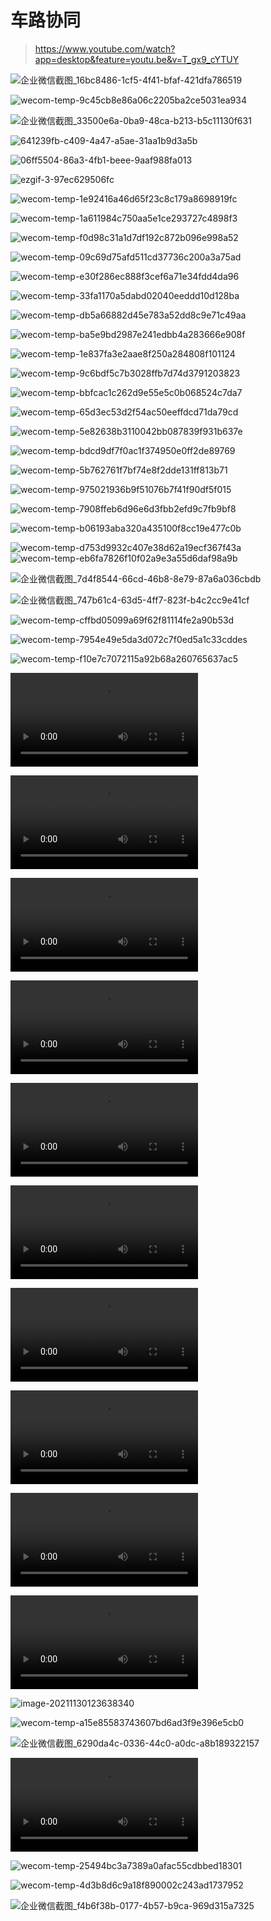 # 车路协同

> https://www.youtube.com/watch?app=desktop&feature=youtu.be&v=T_gx9_cYTUY

![企业微信截图_16bc8486-1cf5-4f41-bfaf-421dfa786519](V2X.assets/%E4%BC%81%E4%B8%9A%E5%BE%AE%E4%BF%A1%E6%88%AA%E5%9B%BE_16bc8486-1cf5-4f41-bfaf-421dfa786519.png)

![wecom-temp-9c45cb8e86a06c2205ba2ce5031ea934](V2X.assets/wecom-temp-9c45cb8e86a06c2205ba2ce5031ea934.jpg)

![企业微信截图_33500e6a-0ba9-48ca-b213-b5c11130f631](V2X.assets/%E4%BC%81%E4%B8%9A%E5%BE%AE%E4%BF%A1%E6%88%AA%E5%9B%BE_33500e6a-0ba9-48ca-b213-b5c11130f631.png)

![641239fb-c409-4a47-a5ae-31aa1b9d3a5b](V2X.assets/641239fb-c409-4a47-a5ae-31aa1b9d3a5b.png)

![06ff5504-86a3-4fb1-beee-9aaf988fa013](V2X.assets/06ff5504-86a3-4fb1-beee-9aaf988fa013.png)

![ezgif-3-97ec629506fc](V2X.assets/ezgif-3-97ec629506fc.gif)

![[wecom-temp-1e92416a46d65f23c8c179a8698919fc](V2X.assets/Ouster_solution_overview_ITS.pdf)](V2X.assets/wecom-temp-1e92416a46d65f23c8c179a8698919fc.png)

![wecom-temp-1a611984c750aa5e1ce293727c4898f3](V2X.assets/wecom-temp-1a611984c750aa5e1ce293727c4898f3.png)

![wecom-temp-f0d98c31a1d7df192c872b096e998a52](V2X.assets/wecom-temp-f0d98c31a1d7df192c872b096e998a52.png)

![wecom-temp-09c69d75afd511cd37736c200a3a75ad](V2X.assets/wecom-temp-09c69d75afd511cd37736c200a3a75ad.png)

![wecom-temp-e30f286ec888f3cef6a71e34fdd4da96](V2X.assets/wecom-temp-e30f286ec888f3cef6a71e34fdd4da96.png)

![wecom-temp-33fa1170a5dabd02040eeddd10d128ba](V2X.assets/wecom-temp-33fa1170a5dabd02040eeddd10d128ba.png)

![wecom-temp-db5a66882d45e783a52dd8c9e71c49aa](V2X.assets/wecom-temp-db5a66882d45e783a52dd8c9e71c49aa.png)

![wecom-temp-ba5e9bd2987e241edbb4a283666e908f](V2X.assets/wecom-temp-ba5e9bd2987e241edbb4a283666e908f.png)

![wecom-temp-1e837fa3e2aae8f250a284808f101124](V2X.assets/wecom-temp-1e837fa3e2aae8f250a284808f101124.png)

![wecom-temp-9c6bdf5c7b3028ffb7d74d3791203823](V2X.assets/wecom-temp-9c6bdf5c7b3028ffb7d74d3791203823.png)

![wecom-temp-bbfcac1c262d9e55e5c0b068524c7da7](V2X.assets/wecom-temp-bbfcac1c262d9e55e5c0b068524c7da7.png)

![wecom-temp-65d3ec53d2f54ac50eeffdcd71da79cd](V2X.assets/wecom-temp-65d3ec53d2f54ac50eeffdcd71da79cd.jpg)

![wecom-temp-5e82638b3110042bb087839f931b637e](V2X.assets/wecom-temp-5e82638b3110042bb087839f931b637e.jpg)

![wecom-temp-bdcd9df7f0ac1f374950e0ff2de89769](V2X.assets/wecom-temp-bdcd9df7f0ac1f374950e0ff2de89769.png)

![wecom-temp-5b762761f7bf74e8f2dde131ff813b71](V2X.assets/wecom-temp-5b762761f7bf74e8f2dde131ff813b71.png)

![wecom-temp-975021936b9f51076b7f41f90df5f015](V2X.assets/wecom-temp-975021936b9f51076b7f41f90df5f015.png)

![wecom-temp-7908ffeb6d96e6d3fbb2efd9c7fb9bf8](V2X.assets/wecom-temp-7908ffeb6d96e6d3fbb2efd9c7fb9bf8.png)

![wecom-temp-b06193aba320a435100f8cc19e477c0b](V2X.assets/wecom-temp-b06193aba320a435100f8cc19e477c0b.png)

![wecom-temp-d753d9932c407e38d62a19ecf367f43a](V2X.assets/wecom-temp-d753d9932c407e38d62a19ecf367f43a.png)![wecom-temp-eb6fa7826f10f02a9e3a55d6daf98a9b](V2X.assets/wecom-temp-eb6fa7826f10f02a9e3a55d6daf98a9b.jpg)	

![企业微信截图_7d4f8544-66cd-46b8-8e79-87a6a036cbdb](V2X.assets/wecom-temp-21df4cd401a7223cbde30909bb318f23.png)

![企业微信截图_747b61c4-63d5-4ff7-823f-b4c2cc9e41cf](V2X.assets/%E4%BC%81%E4%B8%9A%E5%BE%AE%E4%BF%A1%E6%88%AA%E5%9B%BE_747b61c4-63d5-4ff7-823f-b4c2cc9e41cf.png)

![wecom-temp-cffbd05099a69f62f81114fe2a90b53d](V2X.assets/wecom-temp-cffbd05099a69f62f81114fe2a90b53d.jpg)

![wecom-temp-7954e49e5da3d072c7f0ed5a1c33cdde](V2X.assets/wecom-temp-7954e49e5da3d072c7f0ed5a1c33cdde.jpg)s

![wecom-temp-f10e7c7072115a92b68a260765637ac5](V2X.assets/wecom-temp-f10e7c7072115a92b68a260765637ac5.png)

<video src="V2X.assets/78b327914647afdf17bf0bbef9ab7464.mov"></video>

<video src="V2X.assets/959b4661f97ad60079de836b07a148d2.mov"></video>

<video src="V2X.assets/acccef73e21e7c191f29da39dc8e2b18.mov"></video>

<video src="V2X.assets/c29bdf0d24f8fe6ad14db75702512486.mov"></video>

<video src="V2X.assets/a1509b39bdc2ed54ed3f7cb2c9cb5fa4.mov"></video>

<video src="V2X.assets/2dcf29037a56b6ecdb4aa14d7301bef9.mov"></video>

<video src="V2X.assets/Blue%20City%20Demo.avi"></video>

<video src="V2X.assets/530462237cc4f44ae11c6a082f26f67b.mov" href="https://www.youtube.com/watch?app=desktop&feature=youtu.be&v=T_gx9_cYTUY"></video>

<video src="V2X.assets/f3db3204bcc4f9e3486bbe6b71cea1bc.mov"></video>

<video src="V2X.assets/020ad20a4c8a2b00a5a4e1339b04e293.mov"></video>

![image-20211130123638340](V2X.assets/image-20211130123638340.png)

![wecom-temp-a15e85583743607bd6ad3f9e396e5cb0](V2X.assets/wecom-temp-a15e85583743607bd6ad3f9e396e5cb0.jpg)

![企业微信截图_6290da4c-0336-44c0-a0dc-a8b189322157](V2X.assets/%E4%BC%81%E4%B8%9A%E5%BE%AE%E4%BF%A1%E6%88%AA%E5%9B%BE_6290da4c-0336-44c0-a0dc-a8b189322157.png)

<video src="SMapping.assets/AKK.mov"></video>

![wecom-temp-25494bc3a7389a0afac55cdbbed18301](V2X.assets/wecom-temp-25494bc3a7389a0afac55cdbbed18301.png)

![wecom-temp-4d3b8d6c9a18f890002c243ad1737952](V2X.assets/wecom-temp-4d3b8d6c9a18f890002c243ad1737952.png)

![企业微信截图_f4b6f38b-0177-4b57-b9ca-969d315a7325](V2X.assets/%E4%BC%81%E4%B8%9A%E5%BE%AE%E4%BF%A1%E6%88%AA%E5%9B%BE_f4b6f38b-0177-4b57-b9ca-969d315a7325.png)

